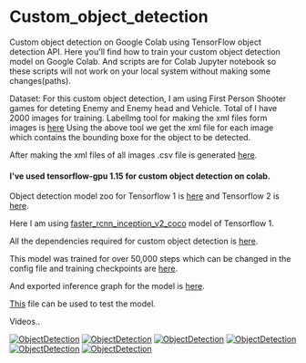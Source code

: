 # Custom_object_detection
Custom object detection on Google Colab using TensorFlow object detection API.
Here you'll find how to train your custom object detection model on Google Colab. And scripts are for Colab Jupyter notebook so these scripts will not work on your local system without making some changes(paths).

Dataset: For this custom object detection, I am using First Person Shooter games for deteting Enemy and Enemy head and Vehicle. Total of I have 2000 images for training.
LabelImg tool for making the xml files form images is [here](https://tzutalin.github.io/labelImg/)
Using the above tool we get the xml file for each image which contains the bounding boxe for the object to be detected.

After making the xml files of all images  .csv file is generated [here](https://github.com/Spectre-ak/Custom_object_detection/blob/master/Custom_Object_Detection.py).

#### I've used tensorflow-gpu 1.15 for custom object detection on colab.
Object detection model zoo for Tensorflow 1 is [here](https://github.com/tensorflow/models/blob/master/research/object_detection/g3doc/tf1_detection_zoo.md) and Tensorflow 2 is [here](https://github.com/tensorflow/models/blob/master/research/object_detection/g3doc/tf2_detection_zoo.md).

Here I am using [faster_rcnn_inception_v2_coco](http://download.tensorflow.org/models/object_detection/faster_rcnn_inception_v2_coco_2018_01_28.tar.gz) model of Tensorflow 1.




All the dependencies required for custom object detection is [here](https://github.com/Spectre-ak/Custom_object_detection/blob/master/Custom_Object_Detection.ipynb).


This model was trained for over 50,000 steps which can be changed in the config file and training checkpoints are [here](https://drive.google.com/drive/folders/1oFbgn8E2-rat1bUn9xZTDxMWqnEBTfUx?usp=sharing).


And exported inference graph for the model is [here](https://drive.google.com/file/d/16ozFSxN9SLgLVDVVdf4CpLCebZyYzhbi/view?usp=sharing).



[This](https://github.com/Spectre-ak/Custom_object_detection/blob/master/ob3.py) file can be used to test the model.


Videos..

[![ObjectDetection](http://img.youtube.com/vi/Z3DVCPM2pV0/0.jpg)](http://www.youtube.com/watch?v=Z3DVCPM2pV0 "ObjectDetection1") 
[![ObjectDetection](http://img.youtube.com/vi/e75eqjYVc9A/0.jpg)](http://www.youtube.com/watch?v=e75eqjYVc9A "ObjectDetection2")
[![ObjectDetection](http://img.youtube.com/vi/s91_Ab0Ndg4/0.jpg)](http://www.youtube.com/watch?v=s91_Ab0Ndg4 "ObjectDetection3")
[![ObjectDetection](http://img.youtube.com/vi/pyfXH2r8JRk/0.jpg)](http://www.youtube.com/watch?v=pyfXH2r8JRk "ObjectDetection4")
[![ObjectDetection](http://img.youtube.com/vi/5-8cWC7U8_s/0.jpg)](http://www.youtube.com/watch?v=5-8cWC7U8_s "ObjectDetection5")
[![ObjectDetection](http://img.youtube.com/vi/i7GWT_BRaXI/0.jpg)](http://www.youtube.com/watch?v=i7GWT_BRaXI "ObjectDetection6")
